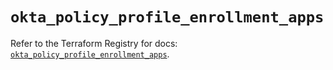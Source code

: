 # `okta_policy_profile_enrollment_apps`

Refer to the Terraform Registry for docs: [`okta_policy_profile_enrollment_apps`](https://registry.terraform.io/providers/okta/okta/4.10.0/docs/resources/policy_profile_enrollment_apps).
